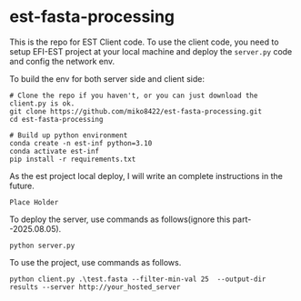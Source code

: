 # est-fasta-processing
This is the repo for EST Client code. To use the client code, you need to setup EFI-EST project at your local machine and deploy the `server.py` code and config the network env.

To build the env for both server side and client side:

```
# Clone the repo if you haven't, or you can just download the client.py is ok.
git clone https://github.com/miko8422/est-fasta-processing.git
cd est-fasta-processing

# Build up python environment
conda create -n est-inf python=3.10
conda activate est-inf
pip install -r requirements.txt
```

As the est project local deploy, I will write an complete instructions in the future.

```
Place Holder
```

To deploy the server, use commands as follows(ignore this part--2025.08.05).

```
python server.py
```

To use the project, use commands as follows.

```
python client.py .\test.fasta --filter-min-val 25  --output-dir results --server http://your_hosted_server
```